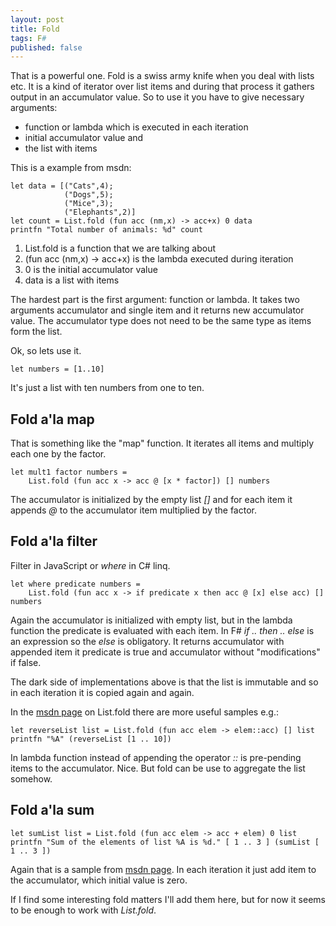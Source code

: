 ```yaml
---
layout: post
title: Fold
tags: F#
published: false
---
```

That is a powerful one. Fold is a swiss army knife when you deal with lists etc. It is a kind of iterator over list items and during that process it gathers output in an accumulator value. So to use it you have to give necessary arguments:

* function or lambda which is executed in each iteration
* initial accumulator value and
* the list with items

This is a  example from msdn:
```F#
let data = [("Cats",4);
            ("Dogs",5);
            ("Mice",3);
            ("Elephants",2)]
let count = List.fold (fun acc (nm,x) -> acc+x) 0 data
printfn "Total number of animals: %d" count
```

1. List.fold is a function that we are talking about
1. (fun acc (nm,x) -> acc+x) is the lambda executed during iteration
1. 0 is the initial accumulator value
1. data is a list with items

The hardest part is the first argument: function or lambda. It takes two arguments accumulator and single item and it returns new accumulator value. The accumulator type does not need to be the same type as items form the list.

Ok, so lets use it.

```F#
let numbers = [1..10]
```

It's just a list with ten numbers from one to ten.

Fold a'la map
-------------

That is something like the "map" function. It iterates all items and multiply each one by the factor.

```F#
let mult1 factor numbers =
    List.fold (fun acc x -> acc @ [x * factor]) [] numbers
```

The accumulator is initialized by the empty list *[]* and for each item it appends *@* to the accumulator item multiplied by the factor.

Fold a'la filter
----------------

Filter in JavaScript or *where* in C# linq.

```F#
let where predicate numbers =
    List.fold (fun acc x -> if predicate x then acc @ [x] else acc) [] numbers
```

Again the accumulator is initialized with empty list, but in the lambda function the predicate is evaluated with each item. In F# *if .. then .. else* is an expression so the *else* is obligatory. It returns accumulator with appended item it predicate is true and accumulator without "modifications" if false.

The dark side of implementations above is that the list is immutable and so in each iteration it is copied again and again.

In the [msdn page](https://msdn.microsoft.com/pl-pl/library/ee353894(v=vs.120).aspx) on List.fold there are more useful samples e.g.:

```F#
let reverseList list = List.fold (fun acc elem -> elem::acc) [] list
printfn "%A" (reverseList [1 .. 10])
```

In lambda function instead of appending the operator *::* is pre-pending items to the accumulator.
Nice.
But fold can be use to aggregate the list somehow. 

Fold a'la sum
-------------

```F#
let sumList list = List.fold (fun acc elem -> acc + elem) 0 list
printfn "Sum of the elements of list %A is %d." [ 1 .. 3 ] (sumList [ 1 .. 3 ])
```

Again that is a sample from [msdn page](https://msdn.microsoft.com/pl-pl/library/ee353894(v=vs.120).aspx).
In each iteration it just add item to the accumulator, which initial value is zero.

If I find some interesting fold matters I'll add them here, but for now it seems to be enough to work with *List.fold*.